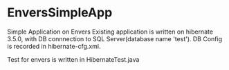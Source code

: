 # EnversSimpleApp
Simple Application on Envers
Existing application is written on hibernate 3.5.0, with DB connnection to SQL Server(database name 'test').
DB Config is recorded in hibernate-cfg.xml.


Test for envers is written in HibernateTest.java
